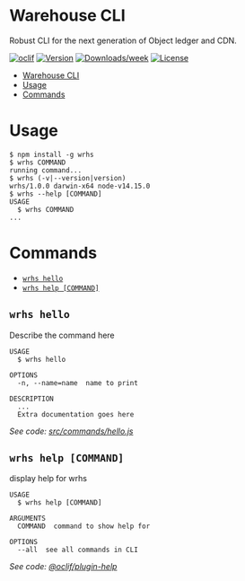 # Warehouse CLI

Robust CLI for the next generation of Object ledger and CDN.

[![oclif](https://img.shields.io/badge/cli-oclif-brightgreen.svg)](https://oclif.io)
[![Version](https://img.shields.io/npm/v/wrhs.svg)](https://npmjs.org/package/wrhs)
[![Downloads/week](https://img.shields.io/npm/dw/wrhs.svg)](https://npmjs.org/package/wrhs)
[![License](https://img.shields.io/npm/l/wrhs.svg)](https://github.com/https://github.com/warehouseai/wrhs/wrhs/blob/master/package.json)

<!-- toc -->
* [Warehouse CLI](#warehouse-cli)
* [Usage](#usage)
* [Commands](#commands)
<!-- tocstop -->
# Usage
<!-- usage -->
```sh-session
$ npm install -g wrhs
$ wrhs COMMAND
running command...
$ wrhs (-v|--version|version)
wrhs/1.0.0 darwin-x64 node-v14.15.0
$ wrhs --help [COMMAND]
USAGE
  $ wrhs COMMAND
...
```
<!-- usagestop -->
# Commands
<!-- commands -->
* [`wrhs hello`](#wrhs-hello)
* [`wrhs help [COMMAND]`](#wrhs-help-command)

## `wrhs hello`

Describe the command here

```
USAGE
  $ wrhs hello

OPTIONS
  -n, --name=name  name to print

DESCRIPTION
  ...
  Extra documentation goes here
```

_See code: [src/commands/hello.js](https://github.com/warehouseai/wrhs/wrhs/blob/v1.0.0/src/commands/hello.js)_

## `wrhs help [COMMAND]`

display help for wrhs

```
USAGE
  $ wrhs help [COMMAND]

ARGUMENTS
  COMMAND  command to show help for

OPTIONS
  --all  see all commands in CLI
```

_See code: [@oclif/plugin-help](https://github.com/oclif/plugin-help/blob/v3.2.0/src/commands/help.ts)_
<!-- commandsstop -->
